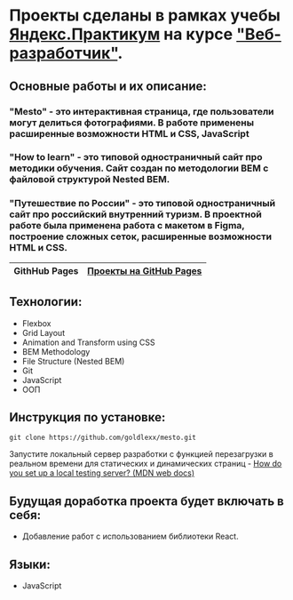 # Проекты сделаны в рамках учебы [Яндекс.Практикум](https://praktikum.yandex.ru/) на курсе ["Веб-разработчик"](https://praktikum.yandex.ru/web/).

## Основные работы и их описание:

### "Mesto" - это интерактивная страница, где пользователи могут делиться фотографиями. В работе применены расширенные возможности HTML и CSS, JavaScript
### "How to learn" - это типовой одностраничный сайт про методики обучения. Сайт создан по методологии BEM с файловой структурой Nested BEM.
### "Путешествие по России" - это типовой одностраничный сайт про российский внутренний туризм. В проектной работе была применена работа с макетом в Figma, построение сложных сеток, расширенные возможности HTML и CSS. 


| **GithHub Pages** | [Проекты на GitHub Pages](https://goldlexx.github.io/) |
| ----------------- | -------------------------------------------------------------------- |

## Технологии:

* Flexbox
* Grid Layout
* Animation and Transform using CSS
* BEM Methodology
* File Structure (Nested BEM)
* Git
* JavaScript
* ООП

## Инструкция по установке:

```
git clone https://github.com/goldlexx/mesto.git
```
Запустите локальный сервер разработки с функцией перезагрузки в реальном времени для статических и динамических страниц - [How do you set up a local testing server? (MDN web docs)](https://developer.mozilla.org/en-US/docs/Learn/Common_questions/set_up_a_local_testing_server)


## Будущая доработка проекта будет включать в себя:

* Добавление работ с использованием библиотеки React.

## Языки:

* JavaScript




